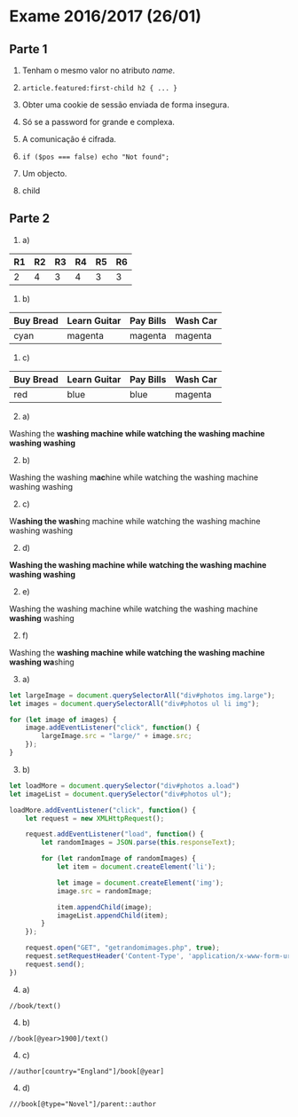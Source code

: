 # Exame 2016/2017 (26/01)

## Parte 1

1. Tenham o mesmo valor no atributo *name*.

2. `article.featured:first-child h2 { ... }`

3. Obter uma cookie de sessão enviada de forma insegura.

4. Só se a password for grande e complexa.

5. A comunicação é cifrada.

6. `if ($pos === false) echo "Not found";`

7. Um objecto.

8. child

## Parte 2

1. a)

| R1 | R2 | R3 | R4 | R5 | R6 |
|----|----|----|----|----|----|
| 2  | 4  | 3  | 4  | 3  | 3  |

1. b)

| Buy Bread | Learn Guitar | Pay Bills | Wash Car |
|-----------|--------------|-----------|----------|
| cyan      | magenta      | magenta   | magenta  |

1. c)

| Buy Bread | Learn Guitar | Pay Bills | Wash Car |
|-----------|--------------|-----------|----------|
| red       | blue         | blue      | magenta  |

2. a)

Washing the **washing machine while watching the washing machine washing washing**

2. b)

Washing the washing m**ac**hine while watching the washing machine washing washing

2. c)

W**ashing the wash**ing machine while watching the washing machine washing washing

2. d)

**Washing the washing machine while watching the washing machine washing washing**

2. e)

Washing the washing machine while watching the washing machine **washing** washing

2. f)

Washing the **washing machine while watching the washing machine washing wa**shing

3. a)

```js
let largeImage = document.querySelectorAll("div#photos img.large");
let images = document.querySelectorAll("div#photos ul li img");

for (let image of images) {
    image.addEventListener("click", function() {
        largeImage.src = "large/" + image.src;
    });
}
```

3. b)

```js
let loadMore = document.querySelector("div#photos a.load")
let imageList = document.querySelector("div#photos ul");

loadMore.addEventListener("click", function() {
    let request = new XMLHttpRequest();

    request.addEventListener("load", function() {
        let randomImages = JSON.parse(this.responseText);

        for (let randomImage of randomImages) {
            let item = document.createElement('li'); 

            let image = document.createElement('img'); 
            image.src = randomImage;

            item.appendChild(image);
            imageList.appendChild(item);
        }
    });

    request.open("GET", "getrandomimages.php", true);
    request.setRequestHeader('Content-Type', 'application/x-www-form-urlencoded');
    request.send();
})
```

4. a)

`//book/text()`

4. b)

`//book[@year>1900]/text()`

4. c)

`//author[country="England"]/book[@year]`

4. d)

`///book[@type="Novel"]/parent::author`

